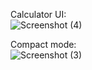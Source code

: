 Calculator UI: <br />
![Screenshot (4)](https://github.com/RaySD03/MauiCalculator/assets/113494325/682cb628-dd08-4001-9ca5-0852c9a181c0)


Compact mode: <br />
![Screenshot (3)](https://github.com/RaySD03/MauiCalculator/assets/113494325/4d6c0999-32a9-4179-b82c-31d57e6a68b6)
